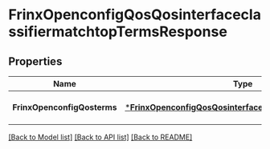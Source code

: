 # FrinxOpenconfigQosQosinterfaceclassifiermatchtopTermsResponse

## Properties
Name | Type | Description | Notes
------------ | ------------- | ------------- | -------------
**FrinxOpenconfigQosterms** | [***FrinxOpenconfigQosQosinterfaceclassifiermatchtopTerms**](frinx.openconfig.qos.qosinterfaceclassifiermatchtop.Terms.md) |  | [optional] [default to null]

[[Back to Model list]](../README.md#documentation-for-models) [[Back to API list]](../README.md#documentation-for-api-endpoints) [[Back to README]](../README.md)


